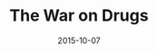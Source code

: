 ---
title: The War on Drugs
location: Music Hall of Williamsburg
date: 2015-10-07
tweets:
  - 'https://twitter.com/thomasABoyt/status/651915812396269568'
  - 'https://twitter.com/thomasABoyt/status/651942224515756032'
---